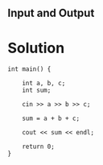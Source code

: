 ## Input and Output

# Solution
```
int main() {
    
    int a, b, c;
    int sum;
    
    cin >> a >> b >> c;
    
    sum = a + b + c;
     
    cout << sum << endl;
    
    return 0;
}
```